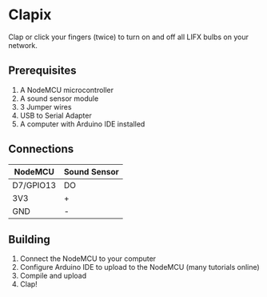 # Clapix

Clap or click your fingers (twice) to turn on and off all LIFX bulbs on your network.

## Prerequisites

1. A NodeMCU microcontroller
2. A sound sensor module
3. 3 Jumper wires
4. USB to Serial Adapter
5. A computer with Arduino IDE installed

## Connections

| NodeMCU  | Sound Sensor |
| ------------- | ------------- |
| D7/GPIO13 | DO |
| 3V3  | + |
| GND  | - |

## Building

1. Connect the NodeMCU to your computer
2. Configure Arduino IDE to upload to the NodeMCU (many tutorials online)
3. Compile and upload
4. Clap!